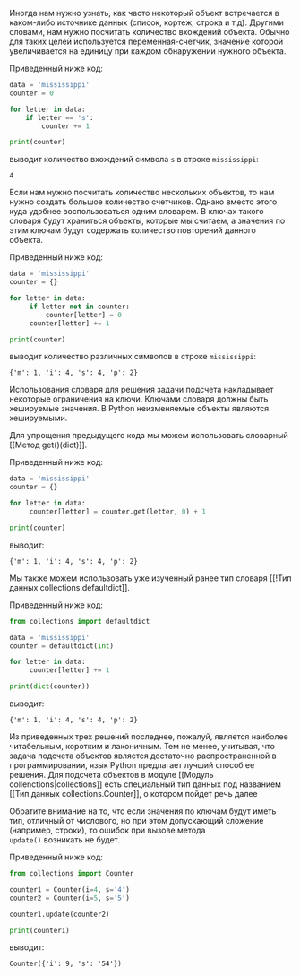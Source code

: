 
Иногда нам нужно узнать, как часто некоторый объект встречается в каком-либо источнике данных (список, кортеж, строка и т.д). Другими словами, нам нужно посчитать количество вхождений объекта. Обычно для таких целей используется переменная-счетчик, значение которой увеличивается на единицу при каждом обнаружении нужного объекта.

Приведенный ниже код:

```python
data = 'mississippi'
counter = 0

for letter in data:
    if letter == 's':
        counter += 1

print(counter)
```

выводит количество вхождений символа `s` в строке `mississippi`:

```no-highlight
4
```

Если нам нужно посчитать количество нескольких объектов, то нам нужно создать большое количество счетчиков. Однако вместо этого куда удобнее воспользоваться одним словарем. В ключах такого словаря будут храниться объекты, которые мы считаем, а значения по этим ключам будут содержать количество повторений данного объекта.

Приведенный ниже код:

```python
data = 'mississippi'
counter = {}

for letter in data:
     if letter not in counter:
         counter[letter] = 0
     counter[letter] += 1

print(counter)
```

выводит количество различных символов в строке `mississippi`:

```no-highlight
{'m': 1, 'i': 4, 's': 4, 'p': 2}
```

Использования словаря для решения задачи подсчета накладывает некоторые ограничения на ключи. Ключами словаря должны быть хешируемые значения. В Python неизменяемые объекты являются хешируемыми.

Для упрощения предыдущего кода мы можем использовать словарный [[Метод get()(dict)]].

Приведенный ниже код:

```python
data = 'mississippi'
counter = {}

for letter in data:
     counter[letter] = counter.get(letter, 0) + 1

print(counter)
```

выводит:

```no-highlight
{'m': 1, 'i': 4, 's': 4, 'p': 2}
```

Мы также можем использовать уже изученный ранее тип словаря [[!Тип данных collections.defaultdict]].

Приведенный ниже код:

```python
from collections import defaultdict

data = 'mississippi'
counter = defaultdict(int)

for letter in data:
     counter[letter] += 1

print(dict(counter))
```

выводит:

```no-highlight
{'m': 1, 'i': 4, 's': 4, 'p': 2}
```

Из приведенных трех решений последнее, пожалуй, является наиболее читабельным, коротким и лаконичным. Тем не менее, учитывая, что задача подсчета объектов является достаточно распространенной в программировании, язык Python предлагает лучший способ ее решения. Для подсчета объектов в модуле [[Модуль collenctions|collections]] есть специальный тип данных под названием [[Тип данных collections.Counter]], о котором пойдет речь далее

 Обратите внимание на то, что если значения по ключам будут иметь тип, отличный от числового, но при этом допускающий сложение (например, строки), то ошибок при вызове метода `update()` возникать не будет.

Приведенный ниже код:

```python
from collections import Counter

counter1 = Counter(i=4, s='4')
counter2 = Counter(i=5, s='5')

counter1.update(counter2)

print(counter1)
```

выводит:

```no-highlight
Counter({'i': 9, 's': '54'})
```
